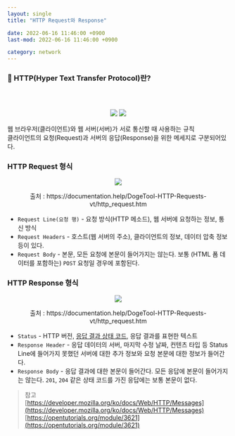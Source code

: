 ```yaml
---
layout: single
title: "HTTP Request와 Response"

date: 2022-06-16 11:46:00 +0900
last-mod: 2022-06-16 11:46:00 +0900

category: network
---
```


### 📌 HTTP(Hyper Text Transfer Protocol)란?
<div style="margin:30px 0 15px;text-align:center">
  <img src="https://user-images.githubusercontent.com/89335307/173977298-4c56c45e-c790-404e-9ea6-7ff4e246d89a.png" style="max-width:600px;">
  <img src="https://user-images.githubusercontent.com/89335307/173980018-fa756851-8f1d-4271-8b76-156a83bce6db.png" style="margin-top:30px;max-width:600px;">
</div>

웹 브라우저(클라이언트)와 웹 서버(서버)가 서로 통신할 때 사용하는 규칙
<br>
클라이언트의 요청(Request)과 서버의 응답(Response)을 위한 메세지로 구분되어있다.

### HTTP Request 형식
<div style="margin:15px 0;text-align:center;">
  <img src="https://user-images.githubusercontent.com/89335307/173974239-537743d4-c198-4966-8577-902ea8aab215.png" style="max-width:600px;">
  <p>출처 : https://documentation.help/DogeTool-HTTP-Requests-vt/http_request.htm</p>
</div>

* `Request Line(요청 행)` - 요청 방식(HTTP 메소드), 웹 서버에 요청하는 정보, 통신 방식
* `Request Headers` - 호스트(웹 서버의 주소), 클라이언트의 정보, 데이터 압축 정보 등이 있다.
* `Request Body` - 본문, 모든 요청에 본문이 들어가지는 않는다. 보통 (HTML 폼 데이터를 포함하는) `POST` 요청일 경우에 포함된다.

### HTTP Response 형식
<div style="margin:15px 0;text-align:center;">
  <img src="https://user-images.githubusercontent.com/89335307/173974249-0e6368fd-667f-4a93-a11f-55587020b71a.png" style="max-width:600px;">
  <p>출처 : https://documentation.help/DogeTool-HTTP-Requests-vt/http_request.htm</p>
</div>

* `Status` - HTTP 버전, [응답 결과 상태 코드](https://developer.mozilla.org/ko/docs/Web/HTTP/Status), 응답 결과를 표현한 텍스트
* `Response Header` - 응답 데이터의 서버, 마지막 수정 날짜, 컨텐츠 타입 등 Status Line에 들어가지 못했던 서버에 대한 추가 정보와 요청 본문에 대한 정보가 들어간다.
* `Response Body` - 응답 결과에 대한 본문이 들어간다. 모든 응답에 본문이 들어가지는 않는다. `201`, `204` 같은 상태 코드를 가진 응답에는 보통 본문이 없다.



> 참고<br>
> [https://developer.mozilla.org/ko/docs/Web/HTTP/Messages](https://developer.mozilla.org/ko/docs/Web/HTTP/Messages)<br>
> [https://opentutorials.org/module/3621](https://opentutorials.org/module/3621)